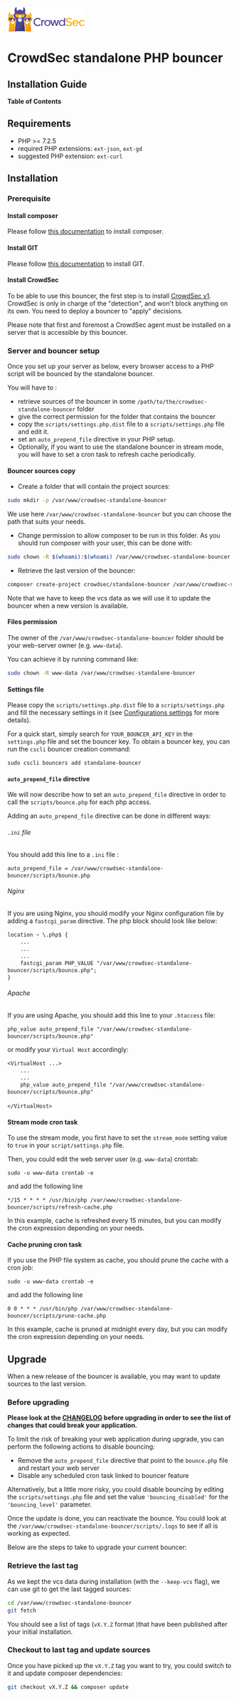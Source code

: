 ![CrowdSec Logo](images/logo_crowdsec.png)

# CrowdSec standalone PHP bouncer

## Installation Guide


<!-- START doctoc generated TOC please keep comment here to allow auto update -->
<!-- DON'T EDIT THIS SECTION, INSTEAD RE-RUN doctoc TO UPDATE -->
**Table of Contents**


<!-- END doctoc generated TOC please keep comment here to allow auto update -->


## Requirements

- PHP >= 7.2.5
- required PHP extensions: `ext-json`, `ext-gd`
- suggested PHP extension: `ext-curl` 

## Installation

### Prerequisite

#### Install composer

Please follow [this documentation](https://getcomposer.org/download/) to install composer.

#### Install GIT

Please follow [this documentation](https://git-scm.com/book/en/v2/Getting-Started-Installing-Git) to install GIT.

#### Install CrowdSec 

To be able to use this bouncer, the first step is to install [CrowdSec v1](https://doc.crowdsec.net/docs/getting_started/install_crowdsec/). CrowdSec is only in charge of the "detection", and won't block anything on its own. You need to deploy a bouncer to "apply" decisions.

Please note that first and foremost a CrowdSec agent must be installed on a server that is accessible by this bouncer.

### Server and bouncer setup

Once you set up your server as below, every browser access to a PHP script will be bounced by the standalone bouncer.

You will have to :

- retrieve sources of the bouncer in some `/path/to/the/crowdsec-standalone-bouncer` folder
- give the correct permission for the folder that contains the bouncer
- copy the `scripts/settings.php.dist` file to a `scripts/settings.php` file and edit it.
- set an `auto_prepend_file` directive in your PHP setup.
- Optionally, if you want to use the standalone bouncer in stream mode, you will have to set a cron task to refresh 
  cache periodically.

#### Bouncer sources copy

- Create a folder that will contain the project sources: 

```bash
sudo mkdir -p /var/www/crowdsec-standalone-bouncer
```

We use here `/var/www/crowdsec-standalone-bouncer` but you can choose the path that suits your needs.

- Change permission to allow composer to be run in this folder. As you should run composer with your user, this 
  can be done with: 

```bash
sudo chown -R $(whoami):$(whoami) /var/www/crowdsec-standalone-bouncer
```

- Retrieve the last version of the bouncer:

```bash
composer create-project crowdsec/standalone-bouncer /var/www/crowdsec-standalone-bouncer --keep-vcs
```

Note that we have to keep the vcs data as we will use it to update the bouncer when a new version is available.

#### Files permission

The owner of the `/var/www/crowdsec-standalone-bouncer` folder should be your web-server owner (e.g. `www-data`).

You can achieve it by running command like:

```bash
sudo chown -R www-data /var/www/crowdsec-standalone-bouncer
```

#### Settings file

Please copy the `scripts/settings.php.dist` file to a `scripts/settings.php` and fill the necessary settings in it (see [Configurations settings](../USER_GUIDE.md#configurations) for more details).

For a quick start, simply search for `YOUR_BOUNCER_API_KEY` in the `settings.php` file and set the bouncer key.
To obtain a bouncer key, you can run the `cscli` bouncer creation command:

```
sudo cscli bouncers add standalone-bouncer
```

#### `auto_prepend_file` directive

We will now describe how to set an `auto_prepend_file` directive in order to call the `scripts/bounce.php` for each php access.

Adding an `auto_prepend_file` directive can be done in different ways:

###### `.ini` file

You should add this line to a `.ini` file :

    auto_prepend_file = /var/www/crowdsec-standalone-bouncer/scripts/bounce.php

###### Nginx

If you are using Nginx, you should modify your Nginx configuration file by adding a `fastcgi_param` directive. The php block should look like below:

```
location ~ \.php$ {
    ...
    ...
    ...
    fastcgi_param PHP_VALUE "/var/www/crowdsec-standalone-bouncer/scripts/bounce.php";
}
```

###### Apache

If you are using Apache, you should add this line to your `.htaccess` file:

    php_value auto_prepend_file "/var/www/crowdsec-standalone-bouncer/scripts/bounce.php"

or modify your `Virtual Host` accordingly:

```
<VirtualHost ...>
    ...
    ...
    php_value auto_prepend_file "/var/www/crowdsec-standalone-bouncer/scripts/bounce.php"
    
</VirtualHost>
```

#### Stream mode cron task

To use the stream mode, you first have to set the `stream_mode` setting value to `true` in your `script/settings.php` file. 

Then, you could edit the web server user (e.g. `www-data`) crontab: 

```shell
sudo -u www-data crontab -e
```

and add the following line

```shell
*/15 * * * * /usr/bin/php /var/www/crowdsec-standalone-bouncer/scripts/refresh-cache.php
```

In this example, cache is refreshed every 15 minutes, but you can modify the cron expression depending on your needs.

#### Cache pruning cron task

If you use the PHP file system as cache, you should prune the cache with a cron job:

```shell
sudo -u www-data crontab -e
```

and add the following line

```shell
0 0 * * * /usr/bin/php /var/www/crowdsec-standalone-bouncer/scripts/prune-cache.php
```

In this example, cache is pruned at midnight every day, but you can modify the cron expression depending on your needs.

## Upgrade

When a new release of the bouncer is available, you may want to update sources to the last version.

### Before upgrading

**Please look at the [CHANGELOG](https://github.com/crowdsecurity/cs-standalone-php-bouncer/blob/main/CHANGELOG.md) before upgrading in order to see the list of changes that could break your application.** 

To limit the risk of breaking your web application during upgrade, you can perform the following actions to disable bouncing:

- Remove the `auto_prepend_file` directive that point to the `bounce.php` file  and restart your web server
- Disable any scheduled cron task linked to bouncer feature

Alternatively, but a little more risky, you could disable bouncing by editing the `scripts/settings.php` file and set the value `'bouncing_disabled'` for the `'bouncing_level'` parameter.

Once the update is done, you can reactivate the bounce. You could look at the `/var/www/crowdsec-standalone-bouncer/scripts/.logs` to see if all is working as expected.

Below are the steps to take to upgrade your current bouncer: 

### Retrieve the last tag

As we kept the vcs data during installation (with the `--keep-vcs` flag), we can use git to get the last tagged sources:

```bash
cd /var/www/crowdsec-standalone-bouncer
git fetch
```

You should see a list of tags (`vX.Y.Z` format )that have been published after your initial installation.

### Checkout to last tag and update sources

Once you have picked up the `vX.Y.Z` tag you want to try, you could switch to it and update composer dependencies:

```bash
git checkout vX.Y.Z && composer update
```

